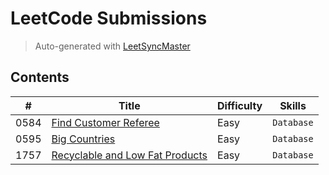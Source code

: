 # LeetCode Submissions

> Auto-generated with [LeetSyncMaster](https://github.com/shubhamwagh/LeetSyncMaster)

## Contents

| # | Title | Difficulty | Skills |
|---| ----- | ---------- | ------ |
| 0584 | [Find Customer Referee](https://leetcode.com/problems/find-customer-referee) | Easy | `Database` |
| 0595 | [Big Countries](https://leetcode.com/problems/big-countries) | Easy | `Database` |
| 1757 | [Recyclable and Low Fat Products](https://leetcode.com/problems/recyclable-and-low-fat-products) | Easy | `Database` |